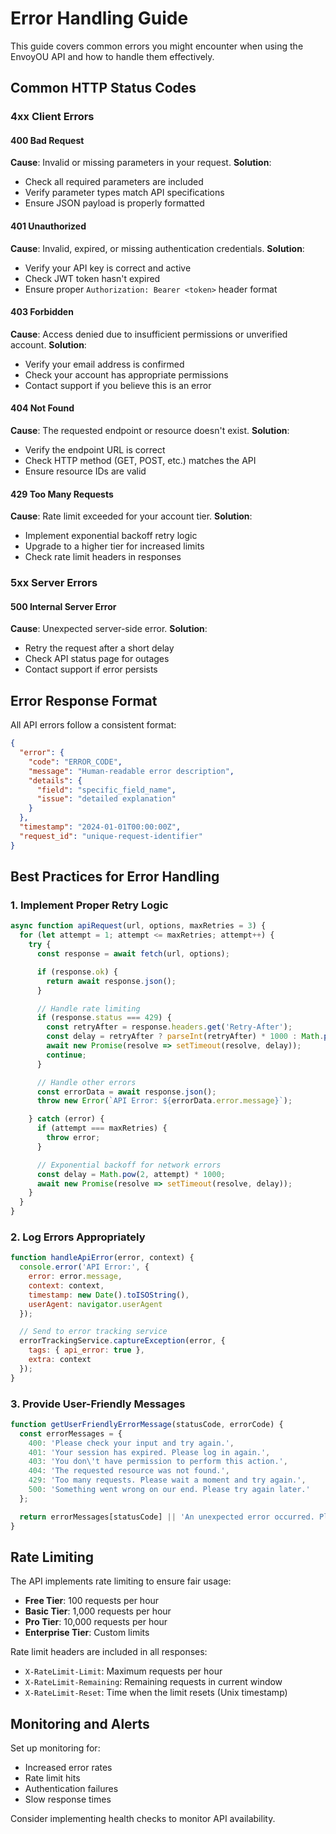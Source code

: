 # Error Handling Guide

This guide covers common errors you might encounter when using the EnvoyOU API and how to handle them effectively.

## Common HTTP Status Codes

### 4xx Client Errors

#### 400 Bad Request
**Cause**: Invalid or missing parameters in your request.
**Solution**:
- Check all required parameters are included
- Verify parameter types match API specifications
- Ensure JSON payload is properly formatted

#### 401 Unauthorized
**Cause**: Invalid, expired, or missing authentication credentials.
**Solution**:
- Verify your API key is correct and active
- Check JWT token hasn't expired
- Ensure proper `Authorization: Bearer <token>` header format

#### 403 Forbidden
**Cause**: Access denied due to insufficient permissions or unverified account.
**Solution**:
- Verify your email address is confirmed
- Check your account has appropriate permissions
- Contact support if you believe this is an error

#### 404 Not Found
**Cause**: The requested endpoint or resource doesn't exist.
**Solution**:
- Verify the endpoint URL is correct
- Check HTTP method (GET, POST, etc.) matches the API
- Ensure resource IDs are valid

#### 429 Too Many Requests
**Cause**: Rate limit exceeded for your account tier.
**Solution**:
- Implement exponential backoff retry logic
- Upgrade to a higher tier for increased limits
- Check rate limit headers in responses

### 5xx Server Errors

#### 500 Internal Server Error
**Cause**: Unexpected server-side error.
**Solution**:
- Retry the request after a short delay
- Check API status page for outages
- Contact support if error persists

## Error Response Format

All API errors follow a consistent format:

```json
{
  "error": {
    "code": "ERROR_CODE",
    "message": "Human-readable error description",
    "details": {
      "field": "specific_field_name",
      "issue": "detailed explanation"
    }
  },
  "timestamp": "2024-01-01T00:00:00Z",
  "request_id": "unique-request-identifier"
}
```

## Best Practices for Error Handling

### 1. Implement Proper Retry Logic

```javascript
async function apiRequest(url, options, maxRetries = 3) {
  for (let attempt = 1; attempt <= maxRetries; attempt++) {
    try {
      const response = await fetch(url, options);

      if (response.ok) {
        return await response.json();
      }

      // Handle rate limiting
      if (response.status === 429) {
        const retryAfter = response.headers.get('Retry-After');
        const delay = retryAfter ? parseInt(retryAfter) * 1000 : Math.pow(2, attempt) * 1000;
        await new Promise(resolve => setTimeout(resolve, delay));
        continue;
      }

      // Handle other errors
      const errorData = await response.json();
      throw new Error(`API Error: ${errorData.error.message}`);

    } catch (error) {
      if (attempt === maxRetries) {
        throw error;
      }

      // Exponential backoff for network errors
      const delay = Math.pow(2, attempt) * 1000;
      await new Promise(resolve => setTimeout(resolve, delay));
    }
  }
}
```

### 2. Log Errors Appropriately

```javascript
function handleApiError(error, context) {
  console.error('API Error:', {
    error: error.message,
    context: context,
    timestamp: new Date().toISOString(),
    userAgent: navigator.userAgent
  });

  // Send to error tracking service
  errorTrackingService.captureException(error, {
    tags: { api_error: true },
    extra: context
  });
}
```

### 3. Provide User-Friendly Messages

```javascript
function getUserFriendlyErrorMessage(statusCode, errorCode) {
  const errorMessages = {
    400: 'Please check your input and try again.',
    401: 'Your session has expired. Please log in again.',
    403: 'You don\'t have permission to perform this action.',
    404: 'The requested resource was not found.',
    429: 'Too many requests. Please wait a moment and try again.',
    500: 'Something went wrong on our end. Please try again later.'
  };

  return errorMessages[statusCode] || 'An unexpected error occurred. Please try again.';
}
```

## Rate Limiting

The API implements rate limiting to ensure fair usage:

- **Free Tier**: 100 requests per hour
- **Basic Tier**: 1,000 requests per hour
- **Pro Tier**: 10,000 requests per hour
- **Enterprise Tier**: Custom limits

Rate limit headers are included in all responses:
- `X-RateLimit-Limit`: Maximum requests per hour
- `X-RateLimit-Remaining`: Remaining requests in current window
- `X-RateLimit-Reset`: Time when the limit resets (Unix timestamp)

## Monitoring and Alerts

Set up monitoring for:
- Increased error rates
- Rate limit hits
- Authentication failures
- Slow response times

Consider implementing health checks to monitor API availability.